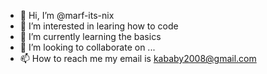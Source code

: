 - 👋 Hi, I’m @marf-its-nix
- 👀 I’m interested in learing how to code
- 🌱 I’m currently learning the basics
- 💞️ I’m looking to collaborate on ...
- 📫 How to reach me my email is kababy2008@gmail.com


<!---
marf-its-nix/marf-its-nix is a ✨ special ✨ repository because its `README.md` (this file) appears on your GitHub profile.
You can click the Preview link to take a look at your changes.
---> 
